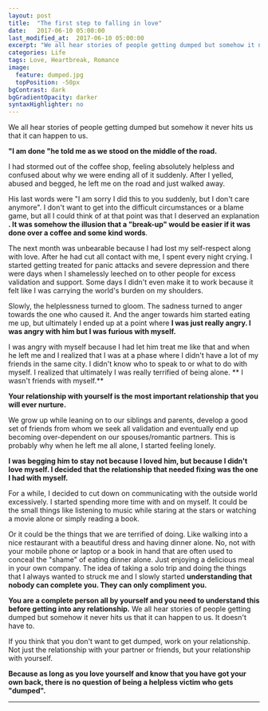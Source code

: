 ```yaml
---
layout: post
title:  "The first step to falling in love"
date:   2017-06-10 05:00:00
last_modified_at:  2017-06-10 05:00:00
excerpt: "We all hear stories of people getting dumped but somehow it never hits us..." 
categories: Life
tags: Love, Heartbreak, Romance
image:
  feature: dumped.jpg
  topPosition: -50px
bgContrast: dark
bgGradientOpacity: darker
syntaxHighlighter: no
---
```


We all hear stories of people getting dumped but somehow it never hits us that it can happen to us.

**&quot;I am done &quot;he told me as we stood on the middle of the road.**

I had stormed out of the coffee shop, feeling absolutely helpless and confused about why we were ending all of it suddenly. After I yelled, abused and begged, he left me on the road and just walked away.

His last words were &quot;I am sorry I did this to you suddenly, but I don&#39;t care anymore&quot;. I don&#39;t want to get into the difficult circumstances or a blame game, but all I could think of at that point was that I deserved an explanation **. It was somehow the illusion that a &quot;break-up&quot; would be easier if it was done over a coffee and some kind words**.

The next month was unbearable because I had lost my self-respect along with love. After he had cut all contact with me, I spent every night crying.  I started getting treated for panic attacks and severe depression and there were days when I shamelessly leeched on to other people for excess validation and support. Some days I didn&#39;t even make it to work because it felt like I was carrying the world&#39;s burden on my shoulders.

Slowly, the helplessness turned to gloom. The sadness turned to anger towards the one who caused it. And the anger towards him started eating me up, but ultimately I ended up at a point where  **I was just really angry. I was angry with him but I was furious with myself.**

I was angry with myself because I had let him treat me like that and when he left me and I realized that I was at a phase where I didn&#39;t have a lot of my friends in the same city. I didn&#39;t know who to speak to or what to do with myself. I realized that ultimately I was really terrified of being alone. ** I wasn&#39;t friends with myself.**

**Your relationship with yourself is the most important relationship that you will ever nurture.**

We grow up while leaning on to our siblings and parents, develop a good set of friends from whom we seek all validation and eventually end up becoming over-dependent on our spouses/romantic partners. This is probably why when he left me all alone, I started feeling lonely.

**I was begging him to stay not because I loved him, but because I didn&#39;t love myself. I decided that the relationship that needed fixing was the one I had with myself.**

For a while, I decided to cut down on communicating with the outside world excessively. I started spending more time with and on myself. It could be the small things like listening to music while staring at the stars or watching a movie alone or simply reading a book.

Or it could be the things that we are terrified of doing. Like walking into a nice restaurant with a beautiful dress and having dinner alone.  No, not with your mobile phone or laptop or a book in hand that are often used to conceal the &quot;shame&quot; of eating dinner alone. Just enjoying a delicious meal in your own company. The idea of taking a solo trip and doing the things that I always wanted to struck me and I slowly started  **understanding that nobody can complete you. They can only compliment you.**

**You are a complete person all by yourself and you need to understand this before getting into any relationship.**  We all hear stories of people getting dumped but somehow it never hits us that it can happen to us. It doesn&#39;t have to.

If you think that you don&#39;t want to get dumped, work on your relationship. Not just the relationship with your partner or friends, but your relationship with yourself.

**Because as long as you love yourself and know that you have got your own back, there is no question of being a helpless victim who gets &quot;dumped&quot;.**

** **
